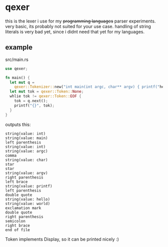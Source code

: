 # qexer
this is the lexer i use for my ~~programming languages~~ parser experiments. very basic, its probably not suited for your use case.
handling of string literals is very bad yet, since i didnt need that yet for my languages.
## example

src/main.rs
```rust
use qexer;

fn main() {
  let mut q =
    qexer::Tokenizer::new("int main(int argc, char** argv) { printf("hello world!"); }");
  let mut tok = qexer::Token::None;
  whlie tok != qexer::Token::EOF {
    tok = q.next();
    printf("{}", tok);
  }
}

```

outputs this:
```
string(value: int)
string(value: main)
left parenthesis
string(value: int)
string(value: argc)
comma
string(value: char)
star
star
string(value: argv)
right parenthesis
left brace
string(value: printf)
left parenthesis
double quote
string(value: hello)
string(value: world)
exclamation mark
double quote
right parenthesis
semicolon
right brace
end of file
```


Token implements Display, so it can be printed nicely :)
